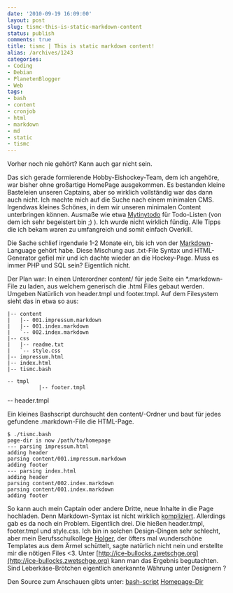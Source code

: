 ```yaml
---
date: '2010-09-19 16:09:00'
layout: post
slug: tismc-this-is-static-markdown-content
status: publish
comments: true
title: tismc | This is static markdown content!
alias: /archives/1243
categories:
- Coding
- Debian
- PlanetenBlogger
- Web
tags:
- bash
- content
- cronjob
- html
- markdown
- md
- static
- tismc
---
```


Vorher noch nie gehört? Kann auch gar nicht sein.

Das sich gerade formierende Hobby-Eishockey-Team, dem ich angehöre, war bisher ohne großartige HomePage ausgekommen. Es bestanden kleine Basteleien unseren Captains, aber so wirklich vollständig war das dann auch nicht. Ich machte mich auf die Suche nach einem minimalen CMS. Irgendwas kleines Schönes, in dem wir unseren minimalen Content unterbringen können. Ausmaße wie etwa [Mytinytodo](http://mytinytodo.net) für Todo-Listen (von dem ich sehr begeistert bin ;) ). Ich wurde nicht wirklich fündig. Alle Tipps die ich bekam waren zu umfangreich und somit einfach Overkill.

Die Sache schlief irgendwie 1-2 Monate ein, bis ich von der [Markdown](http://daringfireball.net/projects/markdown/)-Language gehört habe. Diese Mischung aus .txt-File Syntax und HTML-Generator gefiel mir und ich dachte wieder an die Hockey-Page. Muss es immer PHP und SQL sein? Eigentlich nicht.

Der Plan war: In einen Unterordner content/ für jede Seite ein *.markdown-File zu laden, aus welchem generisch die .html Files gebaut werden. Umgeben Natürlich von header.tmpl und footer.tmpl. Auf dem Filesystem sieht das in etwa so aus:


    |-- content
    |   |-- 001.impressum.markdown
    |   |-- 001.index.markdown
    |   `-- 002.index.markdown
    |-- css
    |   |-- readme.txt
    |   `-- style.css
    |-- impressum.html
    |-- index.html
    |-- tismc.bash
```
-- tmpl
          |-- footer.tmpl
```
-- header.tmpl


Ein kleines Bashscript durchsucht den content/-Ordner und baut für jedes gefundene .markdown-File die HTML-Page.

```
$ ./tismc.bash
page-dir is now /path/to/homepage
--- parsing impressum.html
adding header
parsing content/001.impressum.markdown
adding footer
--- parsing index.html
adding header
parsing content/002.index.markdown
parsing content/001.index.markdown
adding footer
```


So kann auch mein Captain oder andere Dritte, neue Inhalte in die Page hochladen. Denn Markdown-Syntax ist nicht wirklich [kompliziert](http://markdown.de/syntax/). Allerdings gab es da noch ein Problem. Eigentlich drei. Die hießen header.tmpl, footer.tmpl und style.css. Ich bin in solchen Design-Dingen sehr schlecht, aber mein Berufsschulkollege [Holger](http://savier.zwetschge.org), der öfters mal wunderschöne Templates aus dem Ärmel schüttelt, sagte natürlich nicht nein und erstellte mir die nötigen Files <3. Unter [http://ice-bullocks.zwetschge.org](http://ice-bullocks.zwetschge.org) kann man das Ergebnis begutachten. Sind Leberkäse-Brötchen eigentlich anerkannte Währung unter Designern ?

Den Source zum Anschauen gibts unter:
[bash-script](http://git.zwetschge.org/?p=this-is-static-markdown-content.git;a=blob;f=tismc.bash)
[Homepage-Dir](http://git.zwetschge.org/?p=this-is-static-markdown-content.git;a=tree)
